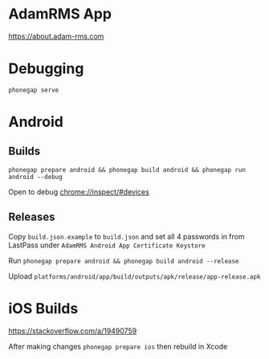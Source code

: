 # AdamRMS App

https://about.adam-rms.com

# Debugging

`phonegap serve`

# Android

## Builds

`phonegap prepare android && phonegap build android && phonegap run android --debug`

Open to debug [chrome://inspect/#devices](chrome://inspect/#devices)

## Releases 

Copy `build.json.example` to `build.json` and set all 4 passwords in from LastPass under `AdamRMS Android App Certificate Keystore`

Run `phonegap prepare android && phonegap build android --release`

Upload `platforms/android/app/build/outputs/apk/release/app-release.apk`

# iOS Builds

https://stackoverflow.com/a/19490759 

After making changes `phonegap prepare ios` then rebuild in Xcode
